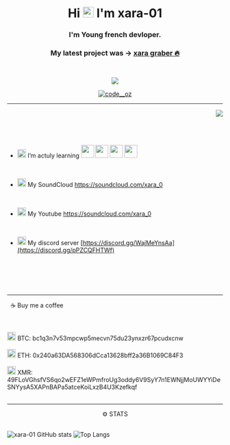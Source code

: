 <h1 align="center">Hi <img src="https://media.giphy.com/media/hvRJCLFzcasrR4ia7z/giphy.gif" width="25px"> I'm xara-01</h1>

<h3 align="center">I'm Young french devloper.</h3>

<p align="center">
    <h3 align="center">My latest project was -> <a href="https://github.com/Xara-01/xara-Graber/tree/main"> xara graber 🔥</a></h3>
</p>

<br>

<p align="center">
<img src="https://discord.c99.nl/widget/theme-1/1002273340372820038.png">
    
<br>

<p align="center">
<a href="https://www.youtube.com/channel/UCpRczQilx53gJdJHiGfz0gQ" target="blank"><img src="https://img.shields.io/youtube/channel/subscribers/UCC675U1ZUPFASsK9-FjawtA?style=social" alt="code__oz" /></a> </p>


-----

<img align="right" src="https://media.giphy.com/media/z5iCvo1oCbqt7ukMQs/giphy.gif">
<br>
<br>
<br>
<br>
                             
- <img src="https://cdn.discordapp.com/emojis/1038453394538496000.gif?size=96&quality=lossless" width="20px"> I’m actuly learning      <img src="https://user-images.githubusercontent.com/114299529/195045788-d792ec78-5ed2-4318-9c32-5bb2ebba29d4.png" width="30px">  <img src="https://user-images.githubusercontent.com/114299529/195045243-3e577ef5-3ddf-4f43-ad0c-da0d42f00d22.png" width="30px">  <img src="https://user-images.githubusercontent.com/114299529/195044924-7d6f019b-9b82-4a17-b0f2-f0447c8ee2fa.png" width="30px">  <img src="https://imgs.search.brave.com/QzK9M4F3TkAV8BdxNAvdBDENcNDsCKqmPy4RMQMGybs/rs:fit:300:300:1/g:ce/aHR0cHM6Ly9rZWVz/dGFsa3N0ZWNoLmNv/bS93cC1jb250ZW50/L3VwbG9hZHMvMjAx/OS8wOC9iYXNoLWxv/Z28tMzAweDMwMC5w/bmc" width="30px"> 
                             
<br>

- <img src="https://imgs.search.brave.com/6MAw2jeXTA_bKzh5IcKSVgNGoeRWF95TQH3rIPN9cCs/rs:fit:920:920:1/g:ce/aHR0cHM6Ly9jbGlw/YXJ0Y3JhZnQuY29t/L2ltYWdlcy9zb3Vu/ZGNsb3VkLWxvZ28t/cG5nLW11c2ljLTgu/cG5n" width="20px"> My SoundCloud https://soundcloud.com/xara_0

<br>

- <img src="https://imgs.search.brave.com/X7ulLgEYjXsXpeLeaL-UEFL23YsvBlWDoCwBX8DH8nw/rs:fit:1200:1200:1/g:ce/aHR0cHM6Ly9wbmdp/bWcuY29tL3VwbG9h/ZHMveW91dHViZS95/b3V0dWJlX1BORzEw/MjM1Mi5wbmc" width="20px"> My Youtube https://soundcloud.com/xara_0

<br>

- <img src="https://imgs.search.brave.com/AikTgZTJqe4pGT__1YSbtNsprB5LYOFISn69mu-O6zE/rs:fit:1200:1200:1/g:ce/aHR0cHM6Ly9wbmdn/cmlkLmNvbS93cC1j/b250ZW50L3VwbG9h/ZHMvMjAyMS8wNS9E/aXNjb3JkLUxvZ28t/Q2lyY2xlLTIwNDh4/MjA0OC5wbmc" width="20px"> My discord server [https://discord.gg/WajMeYnsAa](https://discord.gg/pPZCQFHTWf)
<br>
<br>
<br>   
<br>
    
-----
    
<p>                                              ☕ Buy me a coffee<p/>
    <br>
    <br>
    <img src="https://imgs.search.brave.com/3mgxOck10jXChebX3fik5F2l3-LeoIxy9HB-cMTxGGk/rs:fit:1200:1200:1/g:ce/aHR0cHM6Ly93d3cu/Y3JpcHRvbW9uZWRh/cy5jby93cC1jb250/ZW50L3VwbG9hZHMv/MjAyMS8wMS9iaXRj/b2luLWJ0Yy1sb2dv/LnBuZw" width="20px"> BTC: bc1q3n7v53mpcwp5mecvn75du23ynxzr67pcudxcnw
    <br>
    <br>
    <img src="https://imgs.search.brave.com/MFA9y4bECHAS_HU3ObURUUpfST9LTFHSxH5tZ5yRCwg/rs:fit:1024:1024:1/g:ce/aHR0cDovL2ljb25z/Lmljb25hcmNoaXZl/LmNvbS9pY29ucy9j/amRvd25lci9jcnlw/dG9jdXJyZW5jeS1m/bGF0LzEwMjQvRXRo/ZXJldW0tRVRILWlj/b24ucG5n" width="20px"> ETH: 0x240a63DA568306dCca13628bff2a36B1069C84F3
    <br>
    <br>
    <img src="https://imgs.search.brave.com/yxispepd98yRlSIE6dYfmzb8VzmyGGhhWH7rdLSiLDc/rs:fit:192:192:1/g:ce/aHR0cHM6Ly9uYW5v/cG9vbC5vcmcvaWNv/bnMveG1yLWxvZ28u/cG5n" width="20px"> XMR: 49FLoVGhsfVS6qo2wEFZ1eWPmfroUg3oddy6V9SyY7n1EWNjjMoUWYYiDeSNYysA5XAPnBAPa5atceKoiLxzB4U3Kzefkqf
    
<br>
<br>

-----


 
<p align="center">
  ⚙ STATS

<br>
<br>
    
![xara-01 GitHub stats](https://github-readme-stats.vercel.app/api?username=xara-01&show_icons=true&theme=dark) ![Top Langs](https://github-readme-stats.vercel.app/api/top-langs/?username=xara-01&layout=compact&theme=dark)

